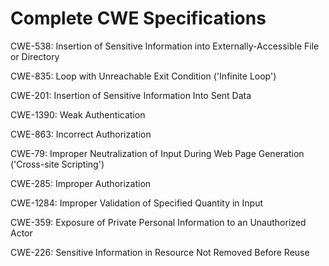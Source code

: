 

# Complete CWE Specifications

CWE-538: Insertion of Sensitive Information into Externally-Accessible File or Directory

CWE-835: Loop with Unreachable Exit Condition ('Infinite Loop')

CWE-201: Insertion of Sensitive Information Into Sent Data

CWE-1390: Weak Authentication

CWE-863: Incorrect Authorization

CWE-79: Improper Neutralization of Input During Web Page Generation ('Cross-site Scripting')

CWE-285: Improper Authorization

CWE-1284: Improper Validation of Specified Quantity in Input

CWE-359: Exposure of Private Personal Information to an Unauthorized Actor

CWE-226: Sensitive Information in Resource Not Removed Before Reuse